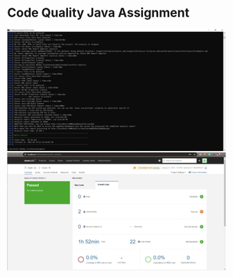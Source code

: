 # Code Quality Java Assignment

<div>
<img src = "./images/CodeQuality-1.png">
<img src = "./images/CodeQuality-2.png">
</div>